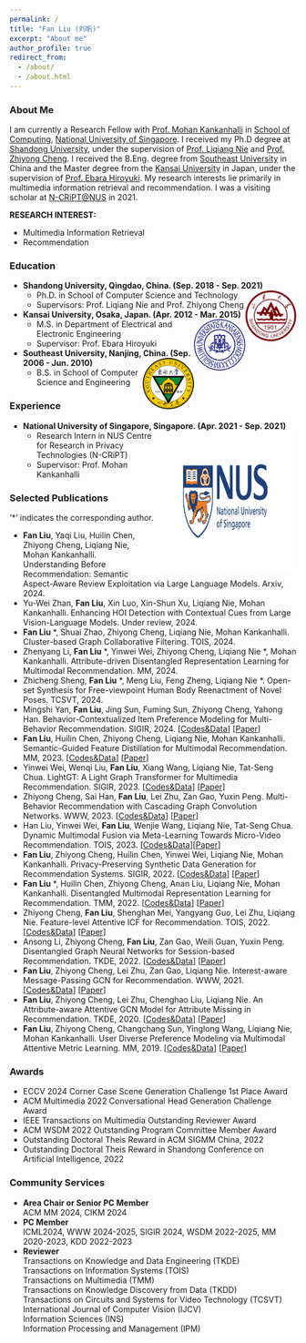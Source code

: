 ```yaml
---
permalink: /
title: "Fan Liu (刘帆)"
excerpt: "About me"
author_profile: true
redirect_from: 
  - /about/
  - /about.html
---
```


### About Me
I am currently a Research Fellow with [Prof. Mohan Kankanhalli](https://www.comp.nus.edu.sg/~mohan/) in [School of Computing](https://www.comp.nus.edu.sg/), [National University of Singapore](https://www.nus.edu.sg/). I received my Ph.D degree at [Shandong University](https://www.sdu.edu.cn/), under the supervision of [Prof. Liqiang Nie](https://liqiangnie.github.io/index.html) and [Prof. Zhiyong Cheng](https://sites.google.com/view/zycheng). I received the B.Eng. degree from [Southeast University](https://www.seu.edu.cn/) in China and the Master degree from the [Kansai University](https://www.kansai-u.ac.jp/) in Japan, under the supervision of [Prof. Ebara Hiroyuki](https://gakujo.kansai-u.ac.jp/profile/en/3b9d26c7eb2cecuf4f1fdf+f7077b.html). My research interests lie primarily in multimedia information retrieval and recommendation. I was a visiting scholar at [N-CRiPT@NUS](https://ncript.comp.nus.edu.sg/) in 2021.

<b>RESEARCH INTEREST:</b>
* Multimedia Information Retrieval 
* Recommendation

### Education
- **Shandong University, Qingdao, China. (Sep. 2018 - Sep. 2021)** <img align="Right" src="images/SDU_logo.png" width="90" height="90"/>
  - Ph.D. in School of Computer Science and Technology 
  - Supervisors: Prof. Liqiang Nie and Prof. Zhiyong Cheng 
- **Kansai University, Osaka, Japan. (Apr. 2012 - Mar. 2015)** <img align="Right" src="images/KU_logo.jpg" width="90" height="90"/>
  - M.S. in Department of Electrical and Electronic Engineering
  - Supervisor: Prof. Ebara Hiroyuki
-  **Southeast University, Nanjing, China. (Sep. 2006 - Jun. 2010)** <img align="Right" src="images/SEU_logo.png" width="90" height="90"/>
   - B.S. in School of Computer Science and Engineering
 
### Experience
* **National University of Singapore, Singapore. (Apr. 2021 - Sep. 2021)** <img align="Right" src="images/NUS_logo2.jpg" width="250" height="250"/>
  * Research Intern in NUS Centre for Research in Privacy Technologies (N-CRiPT) 
  * Supervisor: Prof. Mohan Kankanhalli
    
### Selected Publications
‘*’ indicates the corresponding author.

* **Fan Liu**, Yaqi Liu, Huilin Chen, Zhiyong Cheng, Liqiang Nie, Mohan Kankanhalli. Understanding Before Recommendation: Semantic Aspect-Aware Review Exploitation via Large Language Models. Arxiv, 2024.
* Yu-Wei Zhan, **Fan Liu**, Xin Luo, Xin-Shun Xu, Liqiang Nie, Mohan Kankanhalli. Enhancing HOI Detection with Contextual Cues from Large Vision-Language Models. Under review, 2024.
* **Fan Liu** *, Shuai Zhao, Zhiyong Cheng, Liqiang Nie, Mohan Kankanhalli. Cluster-based Graph Collaborative Filtering. TOIS, 2024.
* Zhenyang Li, **Fan Liu** *, Yinwei Wei, Zhiyong Cheng, Liqiang Nie *, Mohan Kankanhalli. Attribute-driven Disentangled Representation Learning for Multimodal Recommendation. MM, 2024.
* Zhicheng Sheng, **Fan Liu** *, Meng Liu, Feng Zheng, Liqiang Nie *. Open-set Synthesis for Free-viewpoint Human Body Reenactment of Novel Poses. TCSVT, 2024.
* Mingshi Yan, **Fan Liu**, Jing Sun, Fuming Sun, Zhiyong Cheng, Yahong Han. Behavior-Contextualized Item Preference Modeling for Multi-Behavior Recommendation. SIGIR, 2024. [[Codes&Data](https://github.com/MingshiYan/BIPN)] [[Paper](https://arxiv.org/abs/2404.18166)]
* **Fan Liu**, Huilin Chen, Zhiyong Cheng, Liqiang Nie, Mohan Kankanhalli. Semantic-Guided Feature Distillation for Multimodal
Recommendation. MM, 2023. [[Codes&Data](https://github.com/HuilinChenJN/SGFD)] [[Paper](https://arxiv.org/pdf/2308.03113.pdf)]
* Yinwei Wei, Wenqi Liu, **Fan Liu**, Xiang Wang, Liqiang Nie, Tat-Seng Chua. LightGT: A Light Graph Transformer for Multimedia Recommendation. SIGIR, 2023. [[Codes&Data](https://github.com/Liuwq-bit/LightGT)] [[Paper](https://dl.acm.org/doi/abs/10.1145/3539618.3591716)]
* Zhiyong Cheng, Sai Han, **Fan Liu**, Lei Zhu, Zan Gao, Yuxin Peng. Multi-Behavior Recommendation with Cascading Graph Convolution Networks. WWW, 2023. [[Codes&Data](https://github.com/SS-00-SS/MBCGCN)] [[Paper](https://arxiv.org/pdf/2303.15720.pdf)]
* Han Liu, Yinwei Wei, **Fan Liu**, Wenjie Wang, Liqiang Nie, Tat-Seng Chua. Dynamic Multimodal Fusion via Meta-Learning Towards Micro-Video Recommendation. TOIS, 2023. [[Codes&Data](https://github.com/hanliu95/MetaMMF)][[Paper](https://dl.acm.org/doi/pdf/10.1145/3617827)]
* **Fan Liu**, Zhiyong Cheng, Huilin Chen, Yinwei Wei, Liqiang Nie, Mohan Kankanhalli. Privacy-Preserving Synthetic Data Generation for Recommendation Systems. SIGIR, 2022. [[Codes&Data](https://github.com/HuilinChenJN/UPC-SDG)] [[Paper](https://dl.acm.org/doi/abs/10.1145/3477495.3532044)]
* **Fan Liu** *, Huilin Chen, Zhiyong Cheng, Anan Liu, Liqiang Nie, Mohan Kankanhalli. Disentangled Multimodal Representation Learning for Recommendation. TMM, 2022. [[Codes&Data](https://github.com/liufancs/DMRL)] [[Paper](https://arxiv.org/abs/2203.05406)]
* Zhiyong Cheng, **Fan Liu**, Shenghan Mei, Yangyang Guo, Lei Zhu, Liqiang Nie. Feature-level Attentive ICF for Recommendation. TOIS, 2022. [[Codes&Data](https://github.com/liufancs/FLA)] [[Paper](https://arxiv.org/abs/2102.10745)]
* Ansong Li, Zhiyong Cheng, **Fan Liu**, Zan Gao, Weili Guan, Yuxin Peng. Disentangled Graph Neural Networks for Session-based Recommendation. TKDE, 2022. [[Codes&Data](https://github.com/AnsongLi/Disen-GNN)] [[Paper](https://arxiv.org/abs/2201.03482)]
* **Fan Liu**, Zhiyong Cheng, Lei Zhu, Zan Gao, Liqiang Nie. Interest-aware Message-Passing GCN for Recommendation. WWW, 2021. [[Codes&Data](https://github.com/liufancs/IMP_GCN)] [[Paper](https://arxiv.org/pdf/2102.10044.pdf)]
* **Fan Liu**, Zhiyong Cheng, Lei Zhu, Chenghao Liu, Liqiang Nie. An Attribute-aware Attentive GCN Model for Attribute Missing in Recommendation. TKDE, 2020. [[Codes&Data](https://github.com/liufancs/a2_gcn)] [[Paper](https://ieeexplore.ieee.org/document/9272360)]
* **Fan Liu**, Zhiyong Cheng, Changchang Sun, Yinglong Wang, Liqiang Nie, Mohan Kankanhalli. User Diverse Preference Modeling via Multimodal Attentive Metric Learning. MM, 2019. [[Codes&Data](https://github.com/liufancs/MAML)] [[Paper](https://arxiv.org/abs/1908.07738)]

### Awards
* ECCV 2024 Corner Case Scene Generation Challenge 1st Place Award
* ACM Multimedia 2022 Conversational Head Generation Challenge Award
* IEEE Transactions on Multimedia Outstanding Reviewer Award
* ACM WSDM 2022 Outstanding Program Committee Member Award
* Outstanding Doctoral Theis Reward in ACM SIGMM China, 2022
* Outstanding Doctoral Theis Reward in Shandong Conference on Artificial Intelligence, 2022






### Community Services
* **Area Chair or Senior PC Member**  
ACM MM 2024, CIKM 2024
* **PC Member**  
ICML2024, WWW 2024-2025, SIGIR 2024, WSDM 2022-2025, MM 2020-2023, KDD 2022-2023
* **Reviewer**  
Transactions on Knowledge and Data Engineering (TKDE)  
Transactions on Information Systems (TOIS)  
Transactions on Multimedia (TMM)  
Transactions on Knowledge Discovery from Data (TKDD)  
Transactions on Circuits and Systems for Video Technology
 (TCSVT)  
International Journal of Computer Vision (IJCV)  
Information Sciences (INS)  
Information Processing and Management (IPM)  


